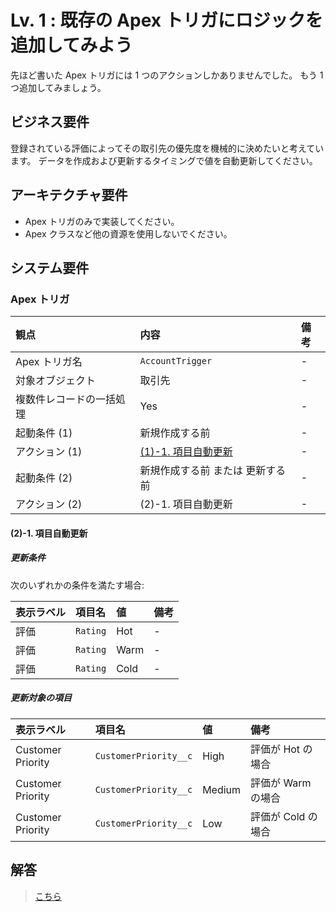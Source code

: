# Lv. 1 : 既存の Apex トリガにロジックを追加してみよう

先ほど書いた Apex トリガには 1 つのアクションしかありませんでした。
もう 1 つ追加してみましょう。

## ビジネス要件

登録されている評価によってその取引先の優先度を機械的に決めたいと考えています。
データを作成および更新するタイミングで値を自動更新してください。

## アーキテクチャ要件

- Apex トリガのみで実装してください。
- Apex クラスなど他の資源を使用しないでください。

## システム要件

### Apex トリガ

| 観点                     | 内容                                          | 備考 |
| :----------------------- | :-------------------------------------------- | :--- |
| Apex トリガ名            | `AccountTrigger`                              | -    |
| 対象オブジェクト         | 取引先                                        | -    |
| 複数件レコードの一括処理 | Yes                                           | -    |
| 起動条件 (1)             | 新規作成する前                                | -    |
| アクション (1)           | [(1)-1. 項目自動更新](warm-up.md#warm-up-1-1) | -    |
| 起動条件 (2)             | 新規作成する前 または 更新する前              | -    |
| アクション (2)           | (2)-1. 項目自動更新                           | -    |

<a id="level-01-2-1"></a>

#### (2)-1. 項目自動更新

##### 更新条件

次のいずれかの条件を満たす場合:

| 表示ラベル | 項目名   | 値   | 備考 |
| :--------- | :------- | :--- | :--- |
| 評価       | `Rating` | Hot  | -    |
| 評価       | `Rating` | Warm | -    |
| 評価       | `Rating` | Cold | -    |

##### 更新対象の項目

| 表示ラベル        | 項目名                | 値     | 備考               |
| :---------------- | :-------------------- | :----- | :----------------- |
| Customer Priority | `CustomerPriority__c` | High   | 評価が Hot の場合  |
| Customer Priority | `CustomerPriority__c` | Medium | 評価が Warm の場合 |
| Customer Priority | `CustomerPriority__c` | Low    | 評価が Cold の場合 |

## 解答

> [こちら](level-01-answer.md)
